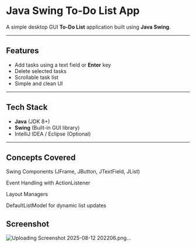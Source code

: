 #  Java Swing To-Do List App

A simple desktop GUI **To-Do List** application built using **Java Swing**.

---

##  Features
- Add tasks using a text field or **Enter** key
- Delete selected tasks
- Scrollable task list
- Simple and clean UI

---

##  Tech Stack
- **Java** (JDK 8+)
- **Swing** (Built-in GUI library)
- IntelliJ IDEA / Eclipse (Optional)

---

## Concepts Covered
Swing Components (JFrame, JButton, JTextField, JList)

Event Handling with ActionListener

Layout Managers

DefaultListModel for dynamic list updates

 ## Screenshot
 


![Uploading Screenshot 2025-08-12 202206.png…]()
